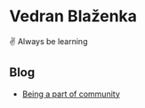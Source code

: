 # Vedran Blaženka

✌️ Always be learning

## Blog

- [Being a part of community](./posts//being-a-part-of-community.md)